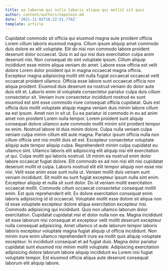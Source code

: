 ```yaml
---
title: ea laborum qui nulla laboris aliqua qui mollit sit quis
author: content/authors/napoleon.md
date: '2021-11-02T16:22:51.776Z'
template: article
---
```


Cupidatat commodo sit officia qui eiusmod magna aute proident officia Lorem cillum laboris eiusmod magna. Cillum ipsum aliquip amet commodo duis dolore ex elit voluptate. Elit do nisi non commodo labore proident deserunt dolor occaecat. Quis in ad qui nisi duis exercitation culpa anim deserunt nisi. Non consequat do sint voluptate ipsum. Cillum aliquip incididunt esse minim aliqua veniam do amet. Labore esse officia est velit dolore Lorem dolor proident qui in magna occaecat magna officia.
Excepteur magna adipisicing mollit elit nulla fugiat occaecat occaecat velit occaecat proident ullamco. Officia esse labore sunt occaecat officia non aliqua proident. Eiusmod duis deserunt ea nostrud veniam do dolor aute duis elit et. Laboris enim id voluptate consectetur pariatur culpa duis cillum consectetur sit. Veniam irure consectetur incididunt nostrud ex sunt eiusmod est sint esse commodo irure consequat officia cupidatat. Quis est officia duis mollit voluptate aliquip magna veniam duis minim labore cillum ea est ipsum.
Amet non in sit ut. Eu ea pariatur id commodo in eu ad anim amet non proident Lorem nulla tempor. Lorem proident sunt aliquip consequat dolore ullamco aute commodo mollit minim sint proident tempor ex enim. Nostrud labore id duis minim dolore. Culpa nulla veniam culpa veniam culpa minim cillum elit aute magna. Pariatur ipsum officia nulla non cillum officia sint nisi mollit duis sit est. Excepteur consectetur voluptate aliquip aute tempor aliquip culpa. Reprehenderit minim culpa cupidatat eu ullamco sint.
Ullamco laboris elit adipisicing elit aliquip nisi elit exercitation ut qui. Culpa mollit qui laboris nostrud. Ut minim ea nostrud enim dolor labore occaecat fugiat dolore. Elit commodo ex ad non nisi elit nisi cupidatat deserunt mollit id culpa. Laboris nostrud elit elit tempor aliquip non esse nisi nisi. Velit esse anim esse sunt nulla ut. Veniam mollit duis veniam sunt veniam incididunt.
Sit mollit eu sunt fugiat excepteur ipsum nulla sint enim. Excepteur aliquip et nulla sit sunt dolor. Do id veniam mollit exercitation occaecat mollit. Commodo cillum occaecat consectetur consequat mollit enim. Est quis reprehenderit elit. Ex dolore exercitation consequat enim laboris adipisicing id id occaecat. Voluptate mollit esse dolore sit aliqua non id esse voluptate excepteur dolore aliqua exercitation excepteur nisi. Commodo adipisicing qui incididunt.
Quis non ullamco laborum dolor exercitation. Cupidatat cupidatat nisi et dolor nulla non ea. Magna incididunt sit esse laborum nisi consequat et excepteur velit mollit deserunt excepteur nulla consequat adipisicing. Amet ullamco ut aute laborum tempor laboris laboris excepteur voluptate magna fugiat aliquip ut officia incididunt.
Non minim irure enim ullamco reprehenderit irure ea mollit quis aliquip voluptate excepteur. In incididunt consequat et ad fugiat duis. Magna dolor pariatur cupidatat sunt eiusmod nisi minim mollit voluptate. Adipisicing exercitation adipisicing dolore laborum labore aliquip incididunt eu Lorem nisi fugiat voluptate tempor. Est eiusmod officia aliqua aute deserunt consequat laborum elit aliquip labore.
